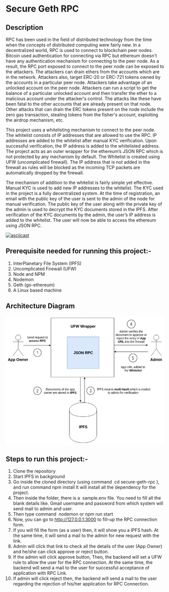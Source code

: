 # Secure Geth RPC

## Description
RPC has been used in the field of distributed technology from the time when the concepts of distributed computing were fairly new. In a decentralized world, RPC is used to connect to blockchain peer nodes. Bitcoin used authentication for connecting via RPC but ethereum doesn't have any authentication mechanism for connecting to the peer node. As a result, the RPC port exposed to connect to the peer node can be exposed to the attackers. The attackers can drain ethers from the accounts which are in the network. Attackers also, target ERC-20 or ERC-721 tokens owned by the accounts in a particular peer node. Attackers take advantage of an unlocked account on the peer node. Attackers can run a script to get the balance of a particular unlocked account and then transfer the ether to a malicious account under the attacker's control. The attacks like these have been fatal to the other accounts that are already present on that node. Other attacks that can drain the ERC tokens present on the node include the zero gas transaction, stealing tokens from the fisher's account, exploiting the airdrop mechanism, etc.

This project uses a whitelisting mechanism to connect to the peer node. The whitelist consists of IP addresses that are allowed to use the RPC. IP addresses are added to the whitelist after manual KYC verification. Upon successful verification, the IP address is added to the whitelisted address. The project acts as an outer wrapper for the ethereum’s JSON RPC which is not protected by any mechanism by default. The Whitelist is created using UFW (uncomplicated firewall). The IP address that is not added in the firewall as rules will be blocked as the incoming TCP packets are automatically dropped by the firewall. 

The mechanism of addition to the whitelist is fairly simple yet effective. Manual KYC is used to add new IP addresses to the whitelist. The KYC used in the project is a fully decentralized system. At the time of registration, an email with the public key of the user is sent to the admin of the node for manual verification. The public key of the user along with the private key of the admin is used to decrypt the KYC documents stored in the IPFS. After verification of the KYC documents by the admin, the user’s IP address is added to the whitelist. The user will now be able to access the ethereum using JSON RPC.

[![asciicast](https://img.youtube.com/vi/oKeG7z2swoM/0.jpg)](https://www.youtube.com/watch?v=oKeG7z2swoM) 

## Prerequisite needed for running this project:-
1. InterPlanetary File System (IPFS)
2. Uncomplicated Firewall (UFW)
3. Node and NPM
4. Nodemon
5. Geth (go-ethereum)
6. A Linux based machine

## Architecture Diagram
![alt text](https://github.com/princesinha19/secure-geth-rpc/blob/dev/images/Secure%20RPC.png)

## Steps to run this project:-
1. Clone the repository
2. Start IPFS in background
3. Go inside the cloned directory (using command ​ cd secure-geth-rpc​ ), and run command
npm install
It will install all the dependency for the project.
4. Then inside the folder, there is a ​ sample.env file. You need to fill all the blank details like. Gmail
username and password from which system will send mail to admin and user.
5. Then type command ​ nodemon or npm run start
6. Now, you can go to http://127.0.0.1:3000 to fill-up the RPC connection form.
7. If you will fill the form (as a user) then, it will show you a IPFS hash. At the same time, it
will send a mail to the admin for new request with the link.
8. Admin will click that link to check all the details of the user (App Owner) and he/she can
click approve or reject button.
9. If the admin will click approve button, Then, the backend will set a UFW rule to allow the
user for the RPC connection. At the same time, the backend will send a mail to the user
for successful acceptance of application with RPC Link.
10. If admin will click reject then, the backend will send a mail to the user regarding the
rejection of his/her application for RPC Connection.
